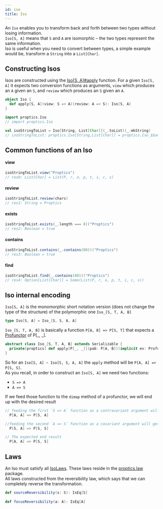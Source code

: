 ```yaml
---
id: iso
title: Iso
---
```


An `Iso` enables you to transform back and forth between two types without losing information.<br/>
`Iso[S, A]` means that `S` and `A` are isomorphic – the two types represent the same information.<br/>
Iso is useful when you need to convert between types, a simple example would be, transform a `String` into a `List[Char]`.

## Constructing Isos

Isos are constructed using the [Iso[S, A]#apply](/Proptics/api/proptics/Iso$.html) function. For a given `Iso[S, A]` it expects two conversion functions as arguments,
`view` which produces an `A` given an `S`, and `review` which produces an `S` given an `A`.

```scala
object Iso {
  def apply[S, A](view: S => A)(review: A => S): Iso[S, A]
}
```

```scala
import proptics.Iso
// import proptics.Iso

val isoStringToList = Iso[String, List[Char]](_.toList)(_.mkString)
// isoStringToList: proptics.Iso[String,List[Char]] = proptics.Iso_$$anon$16@4b898027  
```

## Common functions of an Iso

#### view
```scala
isoStringToList.view("Proptics") 
// res0: List[Char] = List(P, r, o, p, t, i, c, s)
```

#### review
```scala
isoStringToList.review(chars)
// res1: String = Proptics
```

#### exists
```scala
isoStringToList.exists(_.length === 8)("Proptics")
// res2: Boolean = true
```

#### contains
```scala
isoStringToList.contains(_.contains(80))("Proptics")
// res3: Boolean = true
```

#### find
```scala
isoStringToList.find(_.contains(80))("Proptics")
// res4: Option[List[Char]] = Some(List(P, r, o, p, t, i, c, s))
```

## Iso internal encoding

`Iso[S, A]` is the monomorphic short notation version (does not change the type of the structure) of the polymorphic one `Iso_[S, T, A, B]`

```scala
type Iso[S, A] = Iso_[S, S, A, A]
``` 

`Iso_[S, T, A, B]` is basically a function `P[A, B] => P[S, T]` that expects a [Profunctor](/Proptics/docs/profunctors/profunctor) of P[_, _].

```scala
abstract class Iso_[S, T, A, B] extends Serializable {
  private[proptics] def apply[P[_, _]](pab: P[A, B])(implicit ev: Profunctor[P]): P[S, T]
}
```

So for an `Iso[S, A] ~ Iso[S, S, A, A]` the `apply` method will be `P[A, A] => P[S, S]`. <br/> 
As you recall, in order to construct an `Iso[S, A]` we need two functions:<br/> 
- `S => A`<br/>
- `A => S`<br/>

If we feed those function to the `dimap` method of a profunctor, we will end up with the desired result

```scala
// feeding the first `S => A` function as a contravariant argument will get us
  P[A, A] => P[S, A]

//feeding the second `A => S` function as a covariant argument will get us
  P[S, A] => P[S, S]

// The expected end result
  P[A, A] => P[S, S] 
```

## Laws

An Iso must satisfy all [IsoLaws](/Proptics/api/proptics/law/IsoLaws.html). These laws reside in the [proptics.law](/Proptics/api/proptics/law/index.html) package.<br/>
All laws constructed from the reversibility law, which says that we can completely reverse the transformation.<br/>
```scala
def sourceReversibility(s: S): IsEq[S]
 
def focusReversibility(a: A): IsEq[A]
```